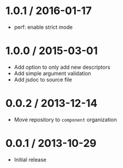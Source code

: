 1.0.1 / 2016-01-17
==================

-   perf: enable strict mode

1.0.0 / 2015-03-01
==================

-   Add option to only add new descriptors
-   Add simple argument validation
-   Add jsdoc to source file

0.0.2 / 2013-12-14
==================

-   Move repository to `component` organization

0.0.1 / 2013-10-29
==================

-   Initial release
